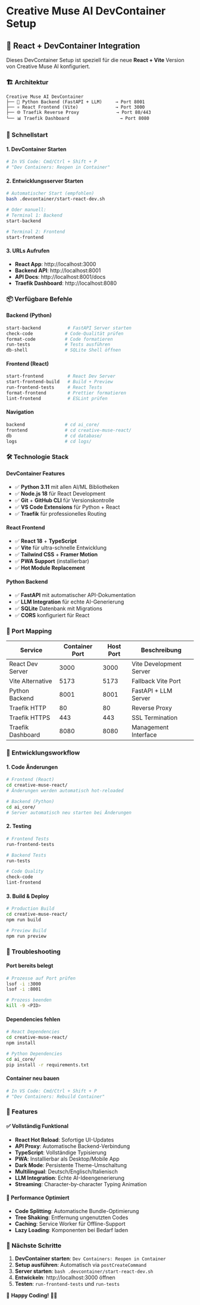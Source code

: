 # Creative Muse AI DevContainer Setup

## 🚀 React + DevContainer Integration

Dieses DevContainer Setup ist speziell für die neue **React + Vite** Version von Creative Muse AI konfiguriert.

### 🏗️ Architektur

```
Creative Muse AI DevContainer
├── 🐍 Python Backend (FastAPI + LLM)     → Port 8001
├── ⚛️ React Frontend (Vite)              → Port 3000
├── 🌐 Traefik Reverse Proxy              → Port 80/443
└── 📊 Traefik Dashboard                   → Port 8080
```

### 🔧 Schnellstart

#### 1. DevContainer Starten
```bash
# In VS Code: Cmd/Ctrl + Shift + P
# "Dev Containers: Reopen in Container"
```

#### 2. Entwicklungsserver Starten
```bash
# Automatischer Start (empfohlen)
bash .devcontainer/start-react-dev.sh

# Oder manuell:
# Terminal 1: Backend
start-backend

# Terminal 2: Frontend
start-frontend
```

#### 3. URLs Aufrufen
- **React App**: http://localhost:3000
- **Backend API**: http://localhost:8001
- **API Docs**: http://localhost:8001/docs
- **Traefik Dashboard**: http://localhost:8080

### 📦 Verfügbare Befehle

#### Backend (Python)
```bash
start-backend          # FastAPI Server starten
check-code            # Code-Qualität prüfen
format-code           # Code formatieren
run-tests             # Tests ausführen
db-shell              # SQLite Shell öffnen
```

#### Frontend (React)
```bash
start-frontend         # React Dev Server
start-frontend-build   # Build + Preview
run-frontend-tests     # React Tests
format-frontend        # Prettier formatieren
lint-frontend          # ESLint prüfen
```

#### Navigation
```bash
backend               # cd ai_core/
frontend              # cd creative-muse-react/
db                    # cd database/
logs                  # cd logs/
```

### 🛠️ Technologie Stack

#### DevContainer Features
- ✅ **Python 3.11** mit allen AI/ML Bibliotheken
- ✅ **Node.js 18** für React Development
- ✅ **Git** + **GitHub CLI** für Versionskontrolle
- ✅ **VS Code Extensions** für Python + React
- ✅ **Traefik** für professionelles Routing

#### React Frontend
- ✅ **React 18** + **TypeScript**
- ✅ **Vite** für ultra-schnelle Entwicklung
- ✅ **Tailwind CSS** + **Framer Motion**
- ✅ **PWA Support** (installierbar)
- ✅ **Hot Module Replacement**

#### Python Backend
- ✅ **FastAPI** mit automatischer API-Dokumentation
- ✅ **LLM Integration** für echte AI-Generierung
- ✅ **SQLite** Datenbank mit Migrations
- ✅ **CORS** konfiguriert für React

### 🔄 Port Mapping

| Service | Container Port | Host Port | Beschreibung |
|---------|---------------|-----------|--------------|
| React Dev Server | 3000 | 3000 | Vite Development Server |
| Vite Alternative | 5173 | 5173 | Fallback Vite Port |
| Python Backend | 8001 | 8001 | FastAPI + LLM Server |
| Traefik HTTP | 80 | 80 | Reverse Proxy |
| Traefik HTTPS | 443 | 443 | SSL Termination |
| Traefik Dashboard | 8080 | 8080 | Management Interface |

### 🎯 Entwicklungsworkflow

#### 1. Code Änderungen
```bash
# Frontend (React)
cd creative-muse-react/
# Änderungen werden automatisch hot-reloaded

# Backend (Python)
cd ai_core/
# Server automatisch neu starten bei Änderungen
```

#### 2. Testing
```bash
# Frontend Tests
run-frontend-tests

# Backend Tests
run-tests

# Code Quality
check-code
lint-frontend
```

#### 3. Build & Deploy
```bash
# Production Build
cd creative-muse-react/
npm run build

# Preview Build
npm run preview
```

### 🐛 Troubleshooting

#### Port bereits belegt
```bash
# Prozesse auf Port prüfen
lsof -i :3000
lsof -i :8001

# Prozess beenden
kill -9 <PID>
```

#### Dependencies fehlen
```bash
# React Dependencies
cd creative-muse-react/
npm install

# Python Dependencies
cd ai_core/
pip install -r requirements.txt
```

#### Container neu bauen
```bash
# In VS Code: Cmd/Ctrl + Shift + P
# "Dev Containers: Rebuild Container"
```

### 🎨 Features

#### ✅ Vollständig Funktional
- **React Hot Reload**: Sofortige UI-Updates
- **API Proxy**: Automatische Backend-Verbindung
- **TypeScript**: Vollständige Typisierung
- **PWA**: Installierbar als Desktop/Mobile App
- **Dark Mode**: Persistente Theme-Umschaltung
- **Multilingual**: Deutsch/Englisch/Italienisch
- **LLM Integration**: Echte AI-Ideengenerierung
- **Streaming**: Character-by-character Typing Animation

#### 🚀 Performance Optimiert
- **Code Splitting**: Automatische Bundle-Optimierung
- **Tree Shaking**: Entfernung ungenutzten Codes
- **Caching**: Service Worker für Offline-Support
- **Lazy Loading**: Komponenten bei Bedarf laden

### 📝 Nächste Schritte

1. **DevContainer starten**: `Dev Containers: Reopen in Container`
2. **Setup ausführen**: Automatisch via `postCreateCommand`
3. **Server starten**: `bash .devcontainer/start-react-dev.sh`
4. **Entwickeln**: http://localhost:3000 öffnen
5. **Testen**: `run-frontend-tests` und `run-tests`

🎉 **Happy Coding!** 🎨🤖